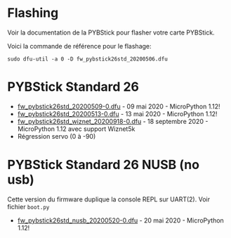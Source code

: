 # Flashing
Voir la documentation de la PYBStick pour flasher votre carte PYBStick.

Voici la commande de référence pour le flashage:

```
sudo dfu-util -a 0 -D fw_pybstick26std_20200506.dfu
```

# PYBStick Standard 26

* [fw_pybstick26std_20200509-0.dfu](fw_pybstick26std_20200509-0.dfu) - 09 mai 2020 - MicroPython 1.12!
* [fw_pybstick26std_20200513-0.dfu](fw_pybstick26std_20200513-0.dfu) - 13 mai 2020 - MicroPython 1.12!
* [fw_pybstick26std_wiznet_20200918-0.dfu](fw_pybstick26std_wiznet_20200918-0.dfu) - 18 septembre 2020 - MicroPython 1.12 avec support Wiznet5k
 * Régression servo (0 à -90)

# PYBStick Standard 26 NUSB (no usb)
Cette version du firmware duplique la console REPL sur UART(2). Voir fichier `boot.py`

* [fw_pybstick26std_nusb_20200520-0.dfu](fw_pybstick26std_nusb_20200520-0.dfu) - 20 mai 2020 - MicroPython 1.12!
